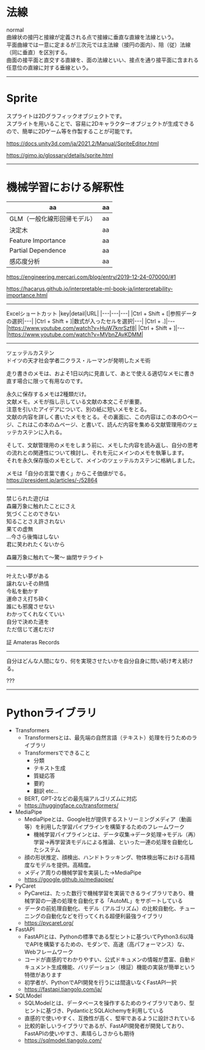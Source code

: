 # 法線
normal  
曲線状の接円と接線が定義される点で接線に垂直な直線を法線という。  
平面曲線では一意に定まるが三次元では主法線（接円の面内）、陪（従）法線（同に垂直）を区別する。  
曲面の接平面と直交する直線を、面の法線といい、接点を通り接平面に含まれる任意位の直線に対する垂線という。  

---

# Sprite
スプライトは2Dグラフィックオブジェクトです。  
スプライトを用いることで、容易に2Dキャラクターオブジェクトが生成できるので、簡単に2Dゲーム等を作製することが可能です。


https://docs.unity3d.com/ja/2021.2/Manual/SpriteEditor.html

https://gimo.jp/glossary/details/sprite.html

---

# 機械学習における解釈性
|aa|aa|
|---|---|
|GLM（一般化線形回帰モデル）|aa|
|決定木|aa|
|Feature Importance|aa|
|Partial Dependence|aa|
|感応度分析|aa|

https://engineering.mercari.com/blog/entry/2019-12-24-070000/#1

https://hacarus.github.io/interpretable-ml-book-ja/interpretability-importance.html

---

Excelショートカット
|key|detail|URL|
|---|---|---|
|Ctrl + Shift + [|参照データの選択|---|
|Ctrl + Shift + ]|数式が入ったセルを選択|---|
|Ctrl + .]|---|https://www.youtube.com/watch?v=HuW7knrSzf8|
|Ctrl + Shift + \]|---|https://www.youtube.com/watch?v=MVbnZAvKDMM|


---

ツェッテルカステン  
ドイツの天才社会学者二クラス・ルーマンが発明したメモ術  


走り書きのメモは、およそ1日以内に見直して、あとで使える適切なメモに書き直す場合に限って有用なのです。  

永久に保存するメモは2種類だけ。  
文献メモ。メモが指し示している文献の本文こそが重要。  
注意を引いたアイデアについて、別の紙に短いメモをとる。  
文献の内容を詳しく書いたメモをとる。その裏面に、この内容はこの本の○ページ、これはこの本の△ページ、と書いて、読んだ内容を集める文献管理用のツェッテカステンに入れる。  

そして、文献管理用のメモをしまう前に、メモした内容を読み返し、自分の思考の流れとの関連性について検討し、それを元にメインのメモを執筆します。  
それを永久保存版のメモとして、メインのツェッテルカステンに格納しました。  

メモは「自分の言葉で書く」からこそ価値がでる。  
https://president.jp/articles/-/52864

---

禁じられた遊びは  
森羅万象に触れたことにさえ  
気づくことのできない  
知ることさえ許されない  
果ての虚無  
...今さら後悔はしない  
君に笑われたくないから  

森羅万象に触れて～驚～ 幽閉サテライト  

----

叶えたい夢がある  
譲れないその熱情  
今私を動かす  
運命さえ打ち砕く  
誰にも邪魔させない  
わかってくれなくていい  
自分で決めた道を  
ただ信じて進むだけ  

証 Amateras Records  

----

自分はどんな人間になり、何を実現させたいかを自分自身に問い続け考え続ける。

???  

----

# Pythonライブラリ
- Transformers
    - Transformersとは、最先端の自然言語（テキスト）処理を行うためのライブラリ
    - Transformersでできること
        - 分類
        - テキスト生成
        - 質疑応答
        - 要約
        - 翻訳 etc...
    - BERT, GPT-2などの最先端アルゴリズムに対応
    - https://huggingface.co/transformers/
- MediaPipe
    - MediaPipeとは、Google社が提供するストリーミングメディア（動画等）を利用した学習パイプラインを構築するためのフレームワーク
        - 機械学習パイプラインとは、データ収集→データ処理→モデル（再）学習→再学習済モデルによる推論、といった一連の処理を自動化したシステム
    - 顔の形状推定、顔検出、ハンドトラッキング、物体検出等における高精度なモデルを提供。高精度。
    - メディア周りの機械学習を実装した→MediaPipe
    - https://google.github.io/mediapipe/
- PyCaret
    - PyCaretは、たった数行で機械学習を実装できるライブラリであり、機械学習の一連の処理を自動化する「AutoML」をサポートしている
    - データの前処理自動化、モデル（アルゴリズム）の比較自動化、チューニングの自動化などを行ってくれる超便利最強ライブラリ
    - https://pycaret.org/
- FastAPI
    - FastAPIとは、Pythonの標準である型ヒントに基づいてPython3.6以降でAPIを構築するための、モダンで、高速（高パフォーマンス）な、Webフレームワーク
    - コードが直感的でわかりやすい、公式ドキュメンの情報が豊富、自動ドキュメント生成機能、バリデーション（検証）機能の実装が簡単という特徴があります
    - 初学者が、PythonでAPI開発を行うには間違いなくFastAPI一択
    - https://fastapi.tiangolo.com/ja/
- SQLModel
    - SQLModelとは、データベースを操作するためのライブラリであり、型ヒントに基づき、PydanticとSQLAlchemyを利用している
    - 直感的で使いやすく、互換性が高く、堅牢であるように設計されている
    - 比較的新しいライブラリであるが、FastAPI開発者が開発しており、FastAPIの使いやすさ、素晴らしさからも期待
    - https://sqlmodel.tiangolo.com/
